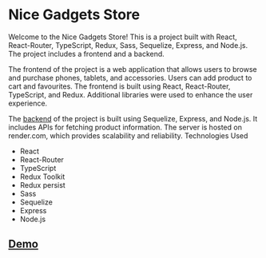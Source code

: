 # Nice Gadgets Store

Welcome to the Nice Gadgets Store! This is a project built with React, React-Router, TypeScript, Redux, Sass, Sequelize, Express, and Node.js. The project includes a frontend and a backend.

The frontend of the project is a web application that allows users to browse and purchase phones, tablets, and accessories. Users can add product to cart and favourites. The frontend is built using React, React-Router, TypeScript, and Redux. Additional libraries were used to enhance the user experience.

The [backend](https://github.com/fe-nov22-FiveLab/product_catalog_backend) of the project is built using Sequelize, Express, and Node.js. It includes APIs for fetching product information. The server is hosted on render.com, which provides scalability and reliability.
Technologies Used

- React
- React-Router
- TypeScript
- Redux Toolkit
- Redux persist
- Sass
- Sequelize
- Express
- Node.js

## [Demo](https://fe-nov22-fivelab.github.io/product_catalog_frontend/#/)


